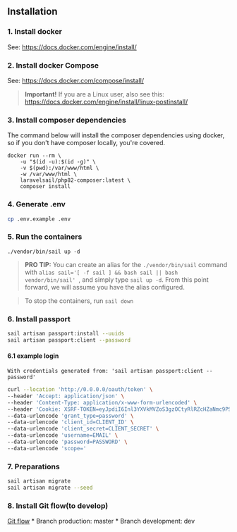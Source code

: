 ## Installation

### 1. Install docker

See: https://docs.docker.com/engine/install/

### 2. Install docker Compose

See: https://docs.docker.com/compose/install/

> **Important!** If you are a Linux user, also see this: https://docs.docker.com/engine/install/linux-postinstall/

### 3. Install composer dependencies

The command below will install the composer dependencies using docker, so if you don't have composer locally, you're
covered.

```shell
docker run --rm \
    -u "$(id -u):$(id -g)" \
    -v $(pwd):/var/www/html \
    -w /var/www/html \
    laravelsail/php82-composer:latest \
    composer install
```

### 4. Generate .env 
```sh
cp .env.example .env
```
### 5. Run the containers

```
./vendor/bin/sail up -d
```

> **PRO TIP:** You can create an alias for the `./vendor/bin/sail` command
> with `alias sail='[ -f sail ] && bash sail || bash vendor/bin/sail'
`, and simply type `sail up -d`. From this point forward, we will assume you have the alias configured.

> To stop the containers, run `sail down`

### 6. Install passport

```sh
sail artisan passport:install --uuids
sail artisan passport:client --password
```
#### 6.1 example login
    
    With credentials generated from: 'sail artisan passport:client --password'
    

```bash    
curl --location 'http://0.0.0.0/oauth/token' \
--header 'Accept: application/json' \
--header 'Content-Type: application/x-www-form-urlencoded' \
--header 'Cookie: XSRF-TOKEN=eyJpdiI6Inl3YXVkMVZoS3gzOCtyRlRZcHZaNmc9PSIsInZhbHVlIjoiU2ltaVQ5bmhZUGNmdjJCUTFZQW1ZTy83Ulc3TmUxZThIcnlkYytnQkkvd2xyZXgxc25RRDBMb0RUWWVMUVgvblcvaHA5NWFlS2taN0FQaW13M1l0ZlFETFJ1UWtwUHhMR1JHaDdodlArRUdKajZOa28yZFRscVJHQXhtUVBVYXIiLCJtYWMiOiI0YTcwMjZhMjA5MWMyNDgzZDEwZjc5Yzg4NjJmMmQxMzNjN2IyNjA1MDlkNTFjZTg2YTU0MTA4ZTBhZjI1ODEwIiwidGFnIjoiIn0%3D; laravel_session=eyJpdiI6Im5RR01oT3BTaTBQOVVXUnl2YzU4c1E9PSIsInZhbHVlIjoiRldzQ0FhRlVNc1QwTy9TUnNHTzB4T1g5Y1dpVXZzdWxpbWo3ZVA3R3JvWFpIazI2YVRRRTFaQjNwaVlUcWhYVGgvc3dCS21ITjQxbmlGUGJ1Y0QxV2NxSWtaYTZWcWpqeStWVWQvVW9yK3Q3a08xSFJEeCtMeWhEdjBmRW9JV1kiLCJtYWMiOiI3Y2Y0Y2YzNTA5NTZlYzdkNzgzMWM4Yzk1NzViMDlkZjU1Y2U2ZWU3YzYzNWEyZmNlYzViZmFjMmUxNTM4YjRkIiwidGFnIjoiIn0%3D' \
--data-urlencode 'grant_type=password' \
--data-urlencode 'client_id=CLIENT_ID' \
--data-urlencode 'client_secret=CLIENT_SECRET' \
--data-urlencode 'username=EMAIL' \
--data-urlencode 'password=PASSWORD' \
--data-urlencode 'scope='
```

### 7. Preparations

```sh
sail artisan migrate
sail artisan migrate --seed
```

### 8. Install Git flow(to develop)
[Git flow](https://www.atlassian.com/br/git/tutorials/comparing-workflows/gitflow-workflow)
    * Branch production: master
    * Branch development: dev
